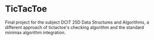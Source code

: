 # TicTacToe
Final project for the subject DCIT 25D Data Structures and Algorithms, a different approach of tictactoe's checking algorithm and the standard minimax algorithm integration.

